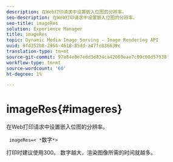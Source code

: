 ```yaml
---
description: 在Web打印请求中设置嵌入位图的分辨率。
seo-description: 在Web打印请求中设置嵌入位图的分辨率。
seo-title: imageRes
solution: Experience Manager
title: imageRes
topic: Dynamic Media Image Serving - Image Rendering API
uuid: 9fd252b8-2956-4618-85dd-a47fc836639c
translation-type: tm+mt
source-git-commit: 97a84e8e7edd3d834ca42069eae7c09c00d57938
workflow-type: tm+mt
source-wordcount: '60'
ht-degree: 1%

---
```



# imageRes{#imageres}

在Web打印请求中设置嵌入位图的分辨率。

` imageRes=< *`数字`*>`

打印时建议使用300。 数字越大，渲染图像所需的时间就越多。
